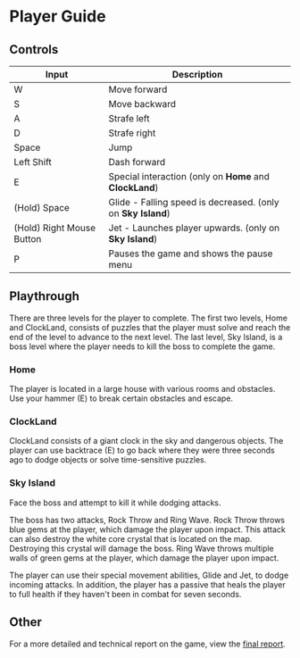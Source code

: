 # Player Guide

## Controls

| Input                     | Description                                                  |
| ------------------------- | ------------------------------------------------------------ |
| W                         | Move forward                                                 |
| S                         | Move backward                                                |
| A                         | Strafe left                                                  |
| D                         | Strafe right                                                 |
| Space                     | Jump                                                         |
| Left Shift                | Dash forward                                                 |
| E                         | Special interaction (only on **Home** and **ClockLand**)     |
| (Hold) Space              | Glide - Falling speed is decreased. (only on **Sky Island**) |
| (Hold) Right Mouse Button | Jet - Launches player upwards. (only on **Sky Island**)      |
| P                         | Pauses the game and shows the pause menu                     |

## Playthrough

There are three levels for the player to complete. The first two levels, Home and ClockLand, consists of puzzles that the player must solve and reach the end of the level to advance to the next level. The last level, Sky Island, is a boss level where the player needs to kill the boss to complete the game.

### Home

The player is located in a large house with various rooms and obstacles. Use your hammer (E) to break certain obstacles and escape.

### ClockLand

ClockLand consists of a giant clock in the sky and dangerous objects. The player can use backtrace (E) to go back where they were three seconds ago to dodge objects or solve time-sensitive puzzles.

### Sky Island

Face the boss and attempt to kill it while dodging attacks. 

The boss has two attacks, Rock Throw and Ring Wave. Rock Throw throws blue gems at the player, which damage the player upon impact. This attack can also destroy the white core crystal that is located on the map. Destroying this crystal will damage the boss. Ring Wave throws multiple walls of green gems at the player, which damage the player upon impact.

The player can use their special movement abilities, Glide and Jet, to dodge incoming attacks. In addition, the player has a passive that heals the player to full health if they haven't been in combat for seven seconds.

## Other

For a more detailed and technical report on the game, view the [final report](./Documents/cs354p-final-report.pdf).
